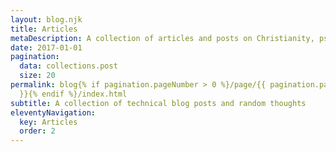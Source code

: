 ```yaml
---
layout: blog.njk
title: Articles
metaDescription: A collection of articles and posts on Christianity, psychology, and psychiatry.
date: 2017-01-01
pagination:
  data: collections.post
  size: 20
permalink: blog{% if pagination.pageNumber > 0 %}/page/{{ pagination.pageNumber
  }}{% endif %}/index.html
subtitle: A collection of technical blog posts and random thoughts
eleventyNavigation:
  key: Articles
  order: 2
---
```

